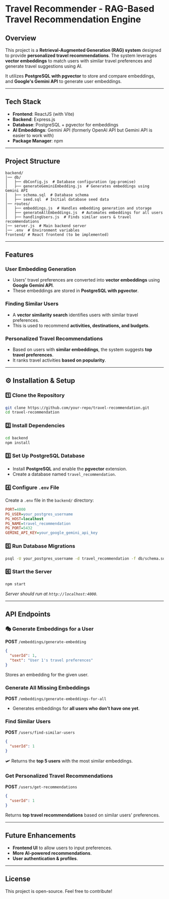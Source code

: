 # Travel Recommender - RAG-Based Travel Recommendation Engine

## Overview
This project is a **Retrieval-Augmented Generation (RAG) system** designed to provide **personalized travel recommendations**. The system leverages **vector embeddings** to match users with similar travel preferences and generate travel suggestions using AI.

It utilizes **PostgreSQL with pgvector** to store and compare embeddings, and **Google's Gemini API** to generate user embeddings.

---

## Tech Stack
- **Frontend**: ReactJS (with Vite)
- **Backend**: Express.js
- **Database**: PostgreSQL + pgvector for embeddings
- **AI Embeddings**: Gemini API (formerly OpenAI API but Gemini API is easier to work with)
- **Package Manager**: npm

---

## Project Structure

```
backend/
│── db/
│   ├── dbConfig.js  # Database configuration (pg-promise)
│   ├── generateGeminiEmbedding.js  # Generates embeddings using Gemini API
│   ├── schema.sql  # Database schema
│   ├── seed.sql  # Initial database seed data
│── routes/
│   ├── embeddings.js  # Handles embedding generation and storage
│   ├── generateAllEmbeddings.js  # Automates embeddings for all users
│   ├── handlingUsers.js  # Finds similar users & travel recommendations
│── server.js  # Main backend server
│── .env  # Environment variables
frontend/ # React frontend (to be implemented)
```

---

## Features

### User Embedding Generation
- Users' travel preferences are converted into **vector embeddings** using **Google Gemini API**.
- These embeddings are stored in **PostgreSQL with pgvector**.

### Finding Similar Users
- A **vector similarity search** identifies users with similar travel preferences.
- This is used to recommend **activities, destinations, and budgets**.

### Personalized Travel Recommendations
- Based on users with **similar embeddings**, the system suggests **top travel preferences**.
- It ranks travel activities **based on popularity**.

---

## ⚙️ Installation & Setup

### 1️⃣ Clone the Repository
```bash
git clone https://github.com/your-repo/travel-recommendation.git
cd travel-recommendation
```

### 2️⃣ Install Dependencies
```bash
cd backend
npm install
```

### 3️⃣ Set Up PostgreSQL Database
- Install **PostgreSQL** and enable the **pgvector** extension.
- Create a database named `travel_recommendation`.

### 4️⃣ Configure `.env` File
Create a `.env` file in the `backend/` directory:
```ini
PORT=4000
PG_USER=your_postgres_username
PG_HOST=localhost
PG_NAME=travel_recommendation
PG_PORT=5432
GEMINI_API_KEY=your_google_gemini_api_key
```

### 5️⃣ Run Database Migrations
```bash
psql -U your_postgres_username -d travel_recommendation -f db/schema.sql
```

### 6️⃣ Start the Server
```bash
npm start
```
_Server should run at `http://localhost:4000`._

---

## API Endpoints

### 🎭 Generate Embeddings for a User
**POST** `/embeddings/generate-embedding`
```json
{
  "userId": 1,
  "text": "User 1's travel preferences"
}
```
Stores an embedding for the given user.

### Generate All Missing Embeddings
**POST** `/embeddings/generate-embeddings-for-all`
- Generates embeddings for **all users who don’t have one yet**.

### Find Similar Users
**POST** `/users/find-similar-users`
```json
{
  "userId": 1
}
```
🛩️ Returns the **top 5 users** with the most similar embeddings.

### Get Personalized Travel Recommendations
**POST** `/users/get-recommendations`
```json
{
  "userId": 1
}
```
Returns **top travel recommendations** based on similar users' preferences.

---

## Future Enhancements
- **Frontend UI** to allow users to input preferences.
- **More AI-powered recommendations**.
- **User authentication & profiles**.

---

## License
This project is open-source. Feel free to contribute!
```


